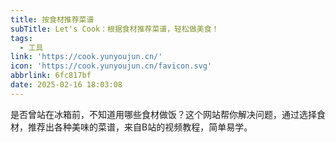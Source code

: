```yaml
---
title: 按食材推荐菜谱
subTitle: Let's Cook：根据食材推荐菜谱，轻松做美食！
tags:
  - 工具
link: 'https://cook.yunyoujun.cn/'
icon: 'https://cook.yunyoujun.cn/favicon.svg'
abbrlink: 6fc817bf
date: 2025-02-16 18:03:08
---
```


是否曾站在冰箱前，不知道用哪些食材做饭？这个网站帮你解决问题，通过选择食材，推荐出各种美味的菜谱，来自B站的视频教程，简单易学。